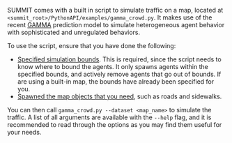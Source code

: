 SUMMIT comes with a built in script to simulate traffic on a map, located at `<summit_root>/PythonAPI/examples/gamma_crowd.py`. It makes use of the recent [GAMMA](https://arxiv.org/abs/1906.01566) prediction model to simulate heterogeneous agent behavior with sophisticated and unregulated behaviors.

To use the script, ensure that you have done the following:

  * [Specified simulation bounds](../preparing_maps/#optional-specifying-simulation-bounds). This is required, since the script needs to know where to bound the agents. It only spawns agents within the specified bounds, and actively remove agents that go out of bounds. If are using a built-in map, the bounds have already been specified for you.
  * [Spawned the map objects that you need](../loading_and_spawning_maps), such as roads and sidewalks.

You can then call `gamma_crowd.py --dataset <map_name>` to simulate the traffic. A list of all arguments are available with the `--help` flag, and it is recommended to read through the options as you may find them useful for your needs.

